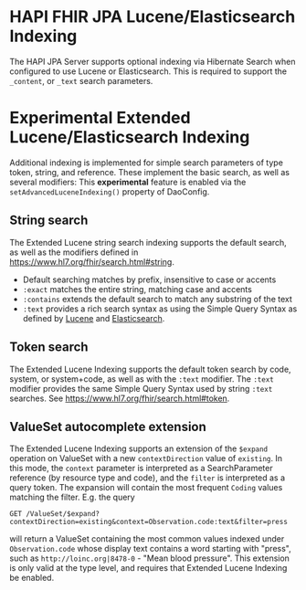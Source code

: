 # HAPI FHIR JPA Lucene/Elasticsearch Indexing

The HAPI JPA Server supports optional indexing via Hibernate Search when configured to use Lucene or Elasticsearch.
This is required to support the `_content`, or `_text` search parameters.

# Experimental Extended Lucene/Elasticsearch Indexing

Additional indexing is implemented for simple search parameters of type token, string, and reference.
These implement the basic search, as well as several modifiers:
This **experimental** feature is enabled via the `setAdvancedLuceneIndexing()` property of DaoConfig.

## String search

The Extended Lucene string search indexing supports the default search, as well as the modifiers defined in https://www.hl7.org/fhir/search.html#string.
- Default searching matches by prefix, insensitive to case or accents
- `:exact` matches the entire string, matching case and accents
- `:contains` extends the default search to match any substring of the text
- `:text` provides a rich search syntax as using the Simple Query Syntax as defined by 
[Lucene](https://lucene.apache.org/core/8_10_1/queryparser/org/apache/lucene/queryparser/simple/SimpleQueryParser.html) and 
[Elasticsearch](https://www.elastic.co/guide/en/elasticsearch/reference/current/query-dsl-simple-query-string-query.html#simple-query-string-syntax).

## Token search

The Extended Lucene Indexing supports the default token search by code, system, or system+code, 
as well as with the `:text` modifier.
The `:text` modifier provides the same Simple Query Syntax used by string `:text` searches.
See https://www.hl7.org/fhir/search.html#token.

## ValueSet autocomplete extension

The Extended Lucene Indexing supports an extension of the `$expand` operation on ValueSet with
a new `contextDirection` value of `existing`.  In this mode, the `context` parameter is interpreted
as a SearchParameter reference (by resource type and code), and the `filter` is interpreted as a
query token.  The expansion will contain the most frequent `Coding` values matching the filter.
E.g. the query

    GET /ValueSet/$expand?contextDirection=existing&context=Observation.code:text&filter=press

will return a ValueSet containing the most common values indexed under `Observation.code` whose
display text contains a word starting with "press", such as `http://loinc.org|8478-0` - "Mean blood pressure".
This extension is only valid at the type level, and requires that Extended Lucene Indexing be enabled.




